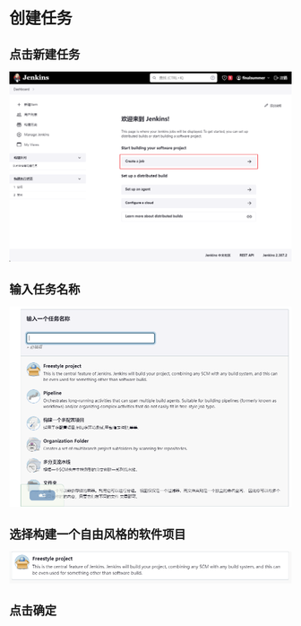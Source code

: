 # 创建任务

## 点击新建任务

![1682000247764](image/index/1682000247764.png)

## 输入任务名称

![1682000259542](image/index/1682000259542.png)

## 选择构建一个自由风格的软件项目

![1682000268610](image/index/1682000268610.png)

## 点击确定
